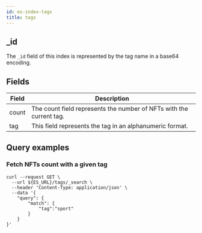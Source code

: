 ```yaml
---
id: es-index-tags
title: tags
---
```


[comment]: # (mx-context-auto)

[comment]: # (mx-context-auto)

## _id

The `_id` field of this index is represented by the tag name in a base64 encoding.

[comment]: # (mx-context-auto)

## Fields

| Field | Description                                                         |
|-------|---------------------------------------------------------------------|
| count | The count field represents the number of NFTs with the current tag. |
| tag   | This field represents the tag in an alphanumeric format.            |

[comment]: # (mx-context-auto)

## Query examples

[comment]: # (mx-context-auto)

### Fetch NFTs count with a given tag

```
curl --request GET \
  --url ${ES_URL}/tags/_search \
  --header 'Content-Type: application/json' \
  --data '{
	"query": {
		"match": {
			"tag":"sport"
		}
	}
}'
```
